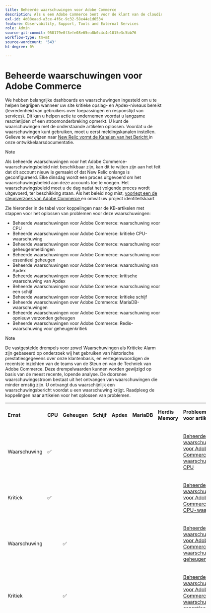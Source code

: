 ```yaml
---
title: Beheerde waarschuwingen voor Adobe Commerce
description: Als u een Adobe Commerce bent voor de klant van de cloudinfrastructuur Pro, kunt u beheerde waarschuwingen gebruiken om de gezondheid van uw site te begrijpen. Als u een Adobe Commerce bent voor de klant van de Starter-planningsarchitectuur voor cloudinfrastructuur, ontvangt u alleen waarschuwingen voor de Apdex en de voorwaarden voor de foutenfrequentie.
exl-id: 4d08eaad-a3ce-4f6c-9c32-58e44e1d6534
feature: Observability, Support, Tools and External Services
role: Admin
source-git-commit: 958179e0f3efe08e65ea8b0c4c4e1015e3c5bb76
workflow-type: tm+mt
source-wordcount: '543'
ht-degree: 0%

---
```


# Beheerde waarschuwingen voor Adobe Commerce


We hebben belangrijke dashboards en waarschuwingen ingesteld om u te helpen begrijpen wanneer uw site kritieke opslag- en Apdex-niveaus bereikt (tevredenheid van gebruikers over toepassingen en responstijd van services). Dit kan u helpen actie te ondernemen voordat u langzame reactietijden of een stroomonderbreking opmerkt. U kunt de waarschuwingen met de onderstaande artikelen oplossen. Voordat u de waarschuwingen kunt gebruiken, moet u eerst meldingskanalen instellen. Gelieve te verwijzen naar [ New Relic vormt de Kanalen van het Bericht ](https://devdocs.magento.com/cloud/project/new-relic.html#configure-notification-channels) in onze ontwikkelaarsdocumentatie.

>[!NOTE]
>
>Als beheerde waarschuwingen voor het Adobe Commerce-waarschuwingsbeleid niet beschikbaar zijn, kan dit te wijten zijn aan het feit dat dit account nieuw is gemaakt of dat New Relic onlangs is geconfigureerd. Elke dinsdag wordt een proces uitgevoerd om het waarschuwingsbeleid aan deze accounts toe te voegen. Het waarschuwingsbeleid moet u de dag nadat het volgende proces wordt uitgevoerd, ter beschikking staan. Als het beleid nog mist, [ voorlegt een de steunverzoek van Adobe Commerce ](/help/help-center-guide/help-center/magento-help-center-user-guide.md#submit-ticket-Submit-a-support-ticket) en omvat uw project identiteitskaart

Zie hieronder in de tabel voor koppelingen naar de KB-artikelen met stappen voor het oplossen van problemen voor deze waarschuwingen:

* Beheerde waarschuwingen voor Adobe Commerce: waarschuwing voor CPU
* Beheerde waarschuwingen voor Adobe Commerce: kritieke CPU-waarschuwing
* Beheerde waarschuwingen voor Adobe Commerce: waarschuwing voor geheugenmeldingen
* Beheerde waarschuwingen voor Adobe Commerce: waarschuwing voor essentieel geheugen
* Beheerde waarschuwingen voor Adobe Commerce: waarschuwing van Apdex
* Beheerde waarschuwingen voor Adobe Commerce: kritische waarschuwing van Apdex
* Beheerde waarschuwingen voor Adobe Commerce: waarschuwing voor een schijf
* Beheerde waarschuwingen voor Adobe Commerce: kritieke schijf
* Beheerde waarschuwingen over Adobe Commerce: MariaDB-waarschuwingen
* Beheerde waarschuwingen voor Adobe Commerce: waarschuwing voor opnieuw verzonden geheugen
* Beheerde waarschuwingen voor Adobe Commerce: Redis-waarschuwing voor geheugenkritiek

>[!NOTE]
>
>De vastgestelde drempels voor zowel Waarschuwingen als Kritieke Alarm zijn gebaseerd op onderzoek wij het gebruiken van historische prestatiesgegevens over onze klantenbasis, en vertegenwoordigen de recentste inzichten van de teams van de Steun en van de Techniek van Adobe Commerce. Deze drempelwaarden kunnen worden gewijzigd op basis van de meest recente, lopende analyse. De doorsnee waarschuwingsstroom bestaat uit het ontvangen van waarschuwingen die minder ernstig zijn. U ontvangt dus waarschijnlijk een waarschuwingsbericht voordat u een waarschuwing krijgt. Raadpleeg de koppelingen naar artikelen voor het oplossen van problemen.

<table style="width: 128.434%; height: 660px;" width="100%">
<tbody>
<tr style="height: 44px;">
<td class="wysiwyg-text-align-center" style="width: 17.8571%; height: 44px;">
<p><strong>Ernst</strong></p>
</td>
<td class="wysiwyg-text-align-center" style="width: 6.14286%; height: 44px;">
<p><strong>CPU</strong></p>
</td>
<td class="wysiwyg-text-align-center" style="width: 10.5714%; height: 44px;">
<p><strong>Geheugen</strong></p>
</td>
<td class="wysiwyg-text-align-center" style="width: 7.14286%; height: 44px;">
<p><strong>Schijf</strong></p>
</td>
<td class='"wysiwyg-text-align-center wysiwyg-text-align-center' style="width: 9%; height: 44px;">
<p><strong>Apdex</strong></p>
</td>
<td style="width: 7.058036%; height: 44px;">
<p><strong>MariaDB</strong></p>
</td>
<td class="wysiwyg-text-align-center med-col">
<p><strong>Herdis Memory</strong></p>
</td>
<td class="wysiwyg-text-align-center large-col" style="width: 24.5638%; height: 44px;">
<p><strong>Probleemoplossing voor artikel</strong></p>
</td>
</tr>
<tr style="height: 66px;">
<td class="wysiwyg-text-align-center" style="width: 17.8571%; height: 66px;">Waarschuwing</td>
<td class="wysiwyg-text-align-center" style="width: 6.14286%; height: 66px;">✅</td>
<td class="wysiwyg-text-align-center" style="width: 10.5714%; height: 66px;"> </td>
<td class="wysiwyg-text-align-center" style="width: 7.14286%; height: 66px;"> </td>
<td class="wysiwyg-text-align-center" style="width: 9%; height: 66px;"> </td>
<td style="width: 0.058036%; height: 66px;"> </td>
<td style="width: 24.5638%; height: 66px;">
<p> </p>
</td>
<td style="width: 24.5638%; height: 66px;">
<p><a href="/help/support-tools/managed-alerts-for-adobe-commerce/managed-alerts-for-magento-commerce-cpu-warning-alert.md">Beheerde waarschuwingen voor Adobe Commerce: waarschuwing voor CPU</a><a href="/help/support-tools/managed-alerts-for-adobe-commerce/managed-alerts-for-magento-commerce-cpu-warning-alert.md"></a></p>
</td>
</tr>
<tr style="height: 66px;">
<td class="wysiwyg-text-align-center" style="width: 17.8571%; height: 66px;">Kritiek</td>
<td class="wysiwyg-text-align-center" style="width: 6.14286%; height: 66px;">✅</td>
<td class="wysiwyg-text-align-center" style="width: 10.5714%; height: 66px;"> </td>
<td class="wysiwyg-text-align-center" style="width: 7.14286%; height: 66px;"> </td>
<td class="wysiwyg-text-align-center" style="width: 9%; height: 66px;"> </td>
<td style="width: 0.058036%; height: 66px;"> </td>
<td style="width: 24.5638%; height: 66px;">
<p> </p>
</td>
<td style="width: 24.5638%; height: 66px;">
<p><a href="/help/support-tools/managed-alerts-for-adobe-commerce/managed-alerts-on-magento-commerce-cpu-critical-alert.md">Beheerde waarschuwingen voor Adobe Commerce: kritieke CPU-waarschuwing</a></p>
</td>
</tr>
<tr style="height: 66px;">
<td class="wysiwyg-text-align-center" style="width: 17.8571%; height: 66px;">Waarschuwing</td>
<td class="wysiwyg-text-align-center" style="width: 6.14286%; height: 66px;"> </td>
<td class="wysiwyg-text-align-center" style="width: 10.5714%; height: 66px;">✅</td>
<td class="wysiwyg-text-align-center" style="width: 7.14286%; height: 66px;"> </td>
<td class="wysiwyg-text-align-center" style="width: 9%; height: 66px;"> </td>
<td style="width: 0.058036%; height: 66px;"> </td>
<td style="width: 24.5638%; height: 66px;">
<p> </p>
</td>
<td style="width: 24.5638%; height: 66px;">
<p><a href="/help/support-tools/managed-alerts-for-adobe-commerce/managed-alerts-for-magento-commerce-memory-warning-alert.md">Beheerde waarschuwingen voor Adobe Commerce: waarschuwing voor geheugenmeldingen</a></p>
</td>
</tr>
<tr style="height: 66px;">
<td class="wysiwyg-text-align-center" style="width: 17.8571%; height: 66px;">Kritiek</td>
<td class="wysiwyg-text-align-center" style="width: 6.14286%; height: 66px;"> </td>
<td class="wysiwyg-text-align-center" style="width: 10.5714%; height: 66px;">
<p> </p>
<p>✅</p>
</td>
<td class="wysiwyg-text-align-center" style="width: 7.14286%; height: 66px;"> </td>
<td class="wysiwyg-text-align-center" style="width: 9%; height: 66px;"> </td>
<td style="width: 0.058036%; height: 66px;"> </td>
<td style="width: 24.5638%; height: 66px;">
<p> </p>
</td>
<td style="width: 24.5638%; height: 66px;">
<p><a href="/help/support-tools/managed-alerts-for-adobe-commerce/managed-alerts-on-magento-commerce-memory-critical-alert.md#_critical_memory">Beheerde waarschuwingen voor Adobe Commerce: waarschuwing voor essentieel geheugen</a></p>
</td>
</tr>
<tr style="height: 66px;">
<td class="wysiwyg-text-align-center" style="width: 17.8571%; height: 66px;">Waarschuwing</td>
<td class="wysiwyg-text-align-center" style="width: 6.14286%; height: 66px;"> </td>
<td class="wysiwyg-text-align-center" style="width: 10.5714%; height: 66px;"> </td>
<td class="wysiwyg-text-align-center" style="width: 7.14286%; height: 66px;"> </td>
<td class="wysiwyg-text-align-center" style="width: 9%; height: 66px;">✅</td>
<td style="width: 0.058036%; height: 66px;"> </td>
<td style="width: 24.5638%; height: 66px;">
<p> </p>
</td>
<td style="width: 24.5638%; height: 66px;">
<p><a href="/help/support-tools/managed-alerts-for-adobe-commerce/managed-alerts-for-magento-commerce-apdex-warning-alert.md">Beheerde waarschuwingen voor Adobe Commerce: waarschuwing van Apdex</a></p>
</td>
</tr>
<tr style="height: 66px;">
<td class="wysiwyg-text-align-center" style="width: 17.8571%; height: 66px;">Kritiek</td>
<td class="wysiwyg-text-align-center" style="width: 6.14286%; height: 66px;"> </td>
<td class="wysiwyg-text-align-center" style="width: 10.5714%; height: 66px;"> </td>
<td class="wysiwyg-text-align-center" style="width: 7.14286%; height: 66px;"> </td>
<td class="wysiwyg-text-align-center" style="width: 9%; height: 66px;">✅</td>
<td style="width: 0.058036%; height: 66px;"> </td>
<td style="width: 24.5638%; height: 66px;">
<p> </p>
</td>
<td style="width: 24.5638%; height: 66px;">
<p><a href="/help/support-tools/managed-alerts-for-adobe-commerce/managed-alerts-for-magento-commerce-apdex-critical-alert.md">Beheerde waarschuwingen voor Adobe Commerce: kritische waarschuwing van Apdex</a></p>
</td>
</tr>
<tr style="height: 66px;">
<td class="wysiwyg-text-align-center" style="width: 17.8571%; height: 66px;">Waarschuwing</td>
<td class="wysiwyg-text-align-center" style="width: 6.14286%; height: 66px;"> </td>
<td class="wysiwyg-text-align-center" style="width: 10.5714%; height: 66px;"> </td>
<td class="wysiwyg-text-align-center" style="width: 7.14286%; height: 66px;">✅</td>
<td class="wysiwyg-text-align-center" style="width: 9%; height: 66px;"> </td>
<td style="width: 0.058036%; height: 66px;"> </td>
<td style="width: 24.5638%; height: 66px;">
<p> </p>
</td>
<td style="width: 24.5638%; height: 66px;">
<p><a href="/help/support-tools/managed-alerts-for-adobe-commerce/managed-alerts-for-magento-commerce-disk-warning-alert.md" title="/help/support-tools/managed-alerts-for-adobe-commerce/managed-alerts-for-magento-commerce-disk-warning-alert.md">Beheerde waarschuwingen voor Adobe Commerce: waarschuwing voor een schijf</a></p>
</td>
</tr>
<tr style="height: 66px;">
<td class="wysiwyg-text-align-center" style="width: 17.8571%; height: 66px;">Kritiek</td>
<td class="wysiwyg-text-align-center" style="width: 6.14286%; height: 66px;"> </td>
<td class="wysiwyg-text-align-center" style="width: 10.5714%; height: 66px;"> </td>
<td class="wysiwyg-text-align-center" style="width: 7.14286%; height: 66px;">✅</td>
<td class="wysiwyg-text-align-center" style="width: 9%; height: 66px;"> </td>
<td style="width: 0.058036%; height: 66px;"> </td>
<td style="width: 24.5638%; height: 66px;">
<p> </p>
</td>
<td style="width: 24.5638%; height: 66px;">
<p><a href="/help/support-tools/managed-alerts-for-adobe-commerce/managed-alerts-for-magento-commerce-disk-critical-alert.md" title="/help/support-tools/managed-alerts-for-adobe-commerce/managed-alerts-for-magento-commerce-disk-critical-alert.md">Beheerde waarschuwingen voor Adobe Commerce: kritieke schijf</a></p>
</td>
</tr>
<tr style="height: 44px;">
<td style="width: 17.8571%; height: 44px;">Waarschuwing en kritiek</td>
<td style="width: 6.14286%; height: 44px;"> </td>
<td style="width: 10.5714%; height: 44px;"> </td>
<td style="width: 7.14286%; height: 44px;"> </td>
<td style="width: 9%; height: 44px;"> </td>
<td class="wysiwyg-text-align-center" style="width: 0.058036%; height: 44px;">✅</td>
<td style="width: 24.5638%; height: 44px;">
<p> </p>
</td>
<td style="width: 24.5638%; height: 44px;">
<p><a href="/help/support-tools/managed-alerts-for-adobe-commerce/managed-alerts-on-magento-commerce-mariadb-alerts.md">Beheerde waarschuwingen over Adobe Commerce: MariaDB-waarschuwingen</a></p>
</td>
</tr>
<tr style="height: 22px;">
<td class="wysiwyg-text-align-center" style="width: 17.8571%; height: 22px;">Waarschuwing</td>
<td style="width: 6.14286%; height: 22px;"> </td>
<td style="width: 10.5714%; height: 22px;"> </td>
<td style="width: 7.14286%; height: 22px;"> </td>
<td style="width: 9%; height: 22px;"> </td>
<td class="wysiwyg-text-align-center" style="width: 0.058036%; height: 22px;"> </td>
<td class="wysiwyg-text-align-center" style="width: 24.5638%; height: 22px;">
<p>✅</p>
</td>
<td style="width: 24.5638%; height: 22px;">
<p><a href="/help/support-tools/managed-alerts-for-adobe-commerce/managed-alerts-on-magento-commerce-redis-memory-warning-alert.md">Beheerde waarschuwingen voor Adobe Commerce: waarschuwing voor opnieuw verzonden geheugen</a></p>
</td>
</tr>
<tr style="height: 22px;">
<td class="wysiwyg-text-align-center" style="width: 17.8571%; height: 22px;">Kritiek</td>
<td style="width: 6.14286%; height: 22px;"> </td>
<td style="width: 10.5714%; height: 22px;"> </td>
<td style="width: 7.14286%; height: 22px;"> </td>
<td style="width: 9%; height: 22px;"> </td>
<td class="wysiwyg-text-align-center" style="width: 0.058036%; height: 22px;"> </td>
<td class="wysiwyg-text-align-center" style="width: 24.5638%; height: 22px;">
<p>✅</p>
</td>
<td style="width: 24.5638%; height: 22px;">
<p><a href="/help/support-tools/managed-alerts-for-adobe-commerce/managed-alerts-on-magento-commerce-redis-memory-critical-alert.md">Beheerde waarschuwingen voor Adobe Commerce: Redis-waarschuwing voor geheugenkritiek</a></p>
</td>
</tr>
</tbody>
</table>
